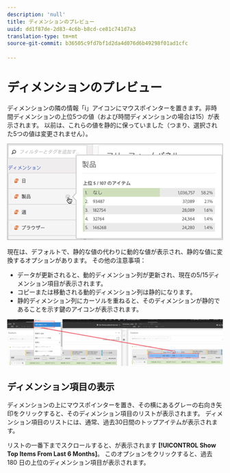 ```yaml
---
description: 'null'
title: ディメンションのプレビュー
uuid: dd1f87de-2d83-4c6b-b8cd-ce81c741d7a3
translation-type: tm+mt
source-git-commit: b36505c9fd7bf1d2da4d076d6b49298f01ad1cfc

---
```



# ディメンションのプレビュー

ディメンションの隣の情報「i」アイコンにマウスポインターを置きます。非時間ディメンションの上位5つの値（および時間ディメンションの場合は15）が表示されます。 以前は、これらの値を静的に保っていました（つまり、選択された5つの値は変更されません）。

![](assets/dimension-preview.png)

現在は、デフォルトで、静的な値の代わりに動的な値が表示され、静的な値に変換するオプションがあります。 その他の注意事項：

* データが更新されると、動的ディメンション列が更新され、現在の5/15ディメンション項目が表示されます。
* コピーまたは移動される動的ディメンション列は静的になります。
* 静的ディメンション列にカーソルを重ねると、そのディメンションが静的であることを示す鍵のアイコンが表示されます。

![](assets/dimension_static.png)

## ディメンション項目の表示

ディメンションの上にマウスポインターを置き、その横にあるグレーの右向き矢印をクリックすると、そのディメンション項目のリストが表示されます。 ディメンション項目のリストには、通常、過去30日間のトップアイテムが表示されます。

リストの一番下までスクロールすると、が表示されます **[!UICONTROL Show Top Items From Last 6 Months]**。 このオプションをクリックすると、過去 180 日の上位のディメンション項目が表示されます。
